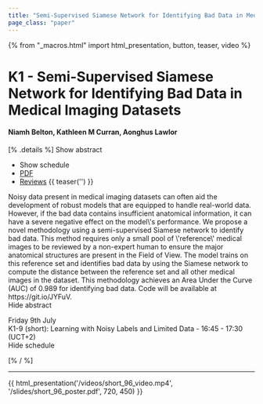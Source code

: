 ```yaml
---
title: "Semi-Supervised Siamese Network for Identifying Bad Data in Medical Imaging Datasets"
page_class: "paper"
---
```


{% from "_macros.html" import html_presentation, button, teaser, video %}

# K1 - Semi-Supervised Siamese Network for Identifying Bad Data in Medical Imaging Datasets

#### Niamh Belton, Kathleen M Curran, Aonghus Lawlor

[% .details %]
<a class="toggle_visibility" data-selector=".abstract" data-level="3">Show abstract</a>
- <a class="toggle_visibility" data-selector=".schedule" data-level="3">Show schedule</a>
- <a href="https://openreview.net/pdf?id=0bpkIn63sNG">PDF</a>
- <a href="https://openreview.net/forum?id=0bpkIn63sNG">Reviews</a>
{{ teaser('') }}

<p>
    <span class="abstract">
        Noisy data present in medical imaging datasets can often aid the development of robust models that are equipped to handle real-world data. However, if the bad data contains insufficient anatomical information, it can have a severe negative effect on the model\'s performance. We propose a novel methodology using a semi-supervised Siamese network to identify bad data. This method requires only a small pool of \'reference\' medical images to be reviewed by a non-expert human to ensure the major anatomical structures are present in the Field of View. The model trains on this reference set and identifies bad data by using the Siamese network to compute the distance between the reference set and all other medical images in the dataset. This methodology achieves an Area Under the Curve (AUC) of 0.989 for identifying bad data. Code will be available at https://git.io/JYFuV.
        <br>
        <span class="actions"><a class="toggle_visibility" data-level="2">Hide abstract</a></span>
    </span>
</p>

<p>
    <span class="schedule">
         Friday 9th July<br>K1-9 (short): Learning with Noisy Labels and Limited Data - 16:45 - 17:30 (UCT+2)
        <br>
        <span class="actions"><a class="toggle_visibility" data-level="2">Hide schedule</a></span>
    </span>
</p>

[% / %]


---

{{ html_presentation('/videos/short_96_video.mp4', '/slides/short_96_poster.pdf', 720, 450) }}